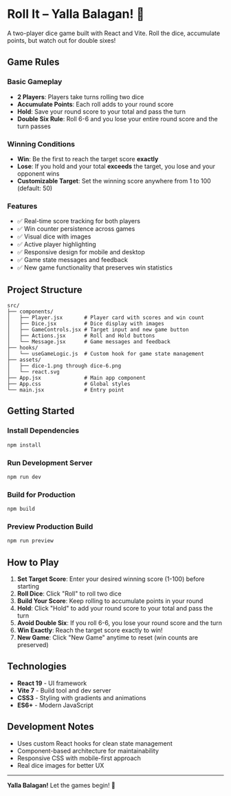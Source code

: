 # Roll It – Yalla Balagan! 🎲

A two-player dice game built with React and Vite. Roll the dice, accumulate points, but watch out for double sixes!

## Game Rules

### Basic Gameplay
- **2 Players**: Players take turns rolling two dice
- **Accumulate Points**: Each roll adds to your round score
- **Hold**: Save your round score to your total and pass the turn
- **Double Six Rule**: Roll 6-6 and you lose your entire round score and the turn passes

### Winning Conditions
- **Win**: Be the first to reach the target score **exactly**
- **Lose**: If you hold and your total **exceeds** the target, you lose and your opponent wins
- **Customizable Target**: Set the winning score anywhere from 1 to 100 (default: 50)

### Features
- ✅ Real-time score tracking for both players
- ✅ Win counter persistence across games
- ✅ Visual dice with images
- ✅ Active player highlighting
- ✅ Responsive design for mobile and desktop
- ✅ Game state messages and feedback
- ✅ New game functionality that preserves win statistics

## Project Structure

```
src/
├── components/
│   ├── Player.jsx       # Player card with scores and win count
│   ├── Dice.jsx         # Dice display with images
│   ├── GameControls.jsx # Target input and new game button
│   ├── Actions.jsx      # Roll and Hold buttons
│   └── Message.jsx      # Game messages and feedback
├── hooks/
│   └── useGameLogic.js  # Custom hook for game state management
├── assets/
│   ├── dice-1.png through dice-6.png
│   └── react.svg
├── App.jsx              # Main app component
├── App.css              # Global styles
└── main.jsx             # Entry point
```

## Getting Started

### Install Dependencies
```bash
npm install
```

### Run Development Server
```bash
npm run dev
```

### Build for Production
```bash
npm build
```

### Preview Production Build
```bash
npm run preview
```

## How to Play

1. **Set Target Score**: Enter your desired winning score (1-100) before starting
2. **Roll Dice**: Click "Roll" to roll two dice
3. **Build Your Score**: Keep rolling to accumulate points in your round
4. **Hold**: Click "Hold" to add your round score to your total and pass the turn
5. **Avoid Double Six**: If you roll 6-6, you lose your round score and the turn
6. **Win Exactly**: Reach the target score exactly to win!
7. **New Game**: Click "New Game" anytime to reset (win counts are preserved)

## Technologies

- **React 19** - UI framework
- **Vite 7** - Build tool and dev server
- **CSS3** - Styling with gradients and animations
- **ES6+** - Modern JavaScript

## Development Notes

- Uses custom React hooks for clean state management
- Component-based architecture for maintainability
- Responsive CSS with mobile-first approach
- Real dice images for better UX

---

**Yalla Balagan!** Let the games begin! 🎉

